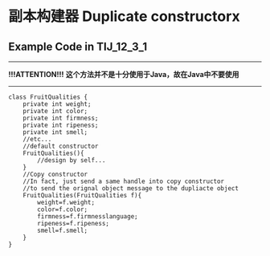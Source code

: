 # 副本构建器 Duplicate constructorx
## Example Code in TIJ_12_3_1
***
**!!!ATTENTION!!!**
**这个方法并不是十分使用于Java，故在Java中不要使用**
***
```
class FruitQualities {
    private int weight;
    private int color;
    private int firmness;
    private int ripeness;
    private int smell;
    //etc...
    //default constructor
    FruitQualities(){
        //design by self...
    }
    //Copy constructor
    //In fact, just send a same handle into copy constructor 
    //to send the orignal object message to the dupliacte object
    FruitQualities(FruitQualities f){
        weight=f.weight;
        color=f.color;
        firmness=f.firmnesslanguage;
        ripeness=f.ripeness;
        smell=f.smell;    
    }
}
```

